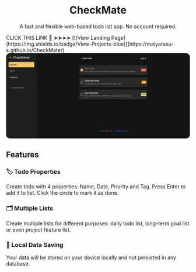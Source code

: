 <h1 align="center">CheckMate</h1>

<p align="center">
A fast and flexible web-based todo list app. No account required.
<br>
</p>
  CLICK THIS LINK 🔗 ➤➤➤➤ [![View Landing Page](https://img.shields.io/badge/View-Projects-blue)](https://maiyarasu-s.github.io/CheckMate/)
<br>


<img style="border-radius:10px;" src="Screenshot-1.png">

## Features

### 🏷️ Todo Properties

Create todo with 4 properties: Name, Date, Priority and Tag. Press Enter to add it to list. Click the circle to mark it as done.

### 🗂️ Multiple Lists

Create multiple lists for different purposes: daily todo list, long-term goal list or even project feature list.


### 💾 Local Data Saving

Your data will be stored on your device locally and not persisted in any database.
